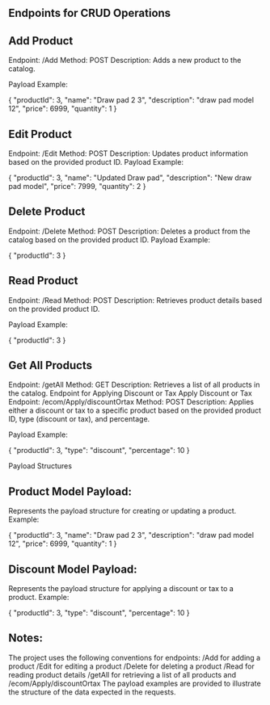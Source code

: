 Endpoints for CRUD Operations
-------------------------------





Add Product
-----------

Endpoint: /Add
Method: POST
Description: Adds a new product to the catalog.


Payload Example:

{
    "productId": 3,
    "name": "Draw pad 2 3",
    "description": "draw pad model 12",
    "price": 6999,
    "quantity": 1
}


Edit Product
-------------

Endpoint: /Edit
Method: POST
Description: Updates product information based on the provided product ID.
Payload Example:

{
    "productId": 3,
    "name": "Updated Draw pad",
    "description": "New draw pad model",
    "price": 7999,
    "quantity": 2
}


Delete Product
---------------

Endpoint: /Delete
Method: POST
Description: Deletes a product from the catalog based on the provided product ID.
Payload Example:

{
    "productId": 3
}


Read Product
--------------

Endpoint: /Read
Method: POST
Description: Retrieves product details based on the provided product ID.


Payload Example:

{
    "productId": 3
}


Get All Products
-------------------

Endpoint: /getAll
Method: GET
Description: Retrieves a list of all products in the catalog.
Endpoint for Applying Discount or Tax
Apply Discount or Tax
Endpoint: /ecom/Apply/discountOrtax
Method: POST
Description: Applies either a discount or tax to a specific product based on the provided product ID, type (discount or tax), and percentage.


Payload Example:

{
    "productId": 3,
    "type": "discount",
    "percentage": 10
}




Payload Structures

Product Model Payload:
---------------------

Represents the payload structure for creating or updating a product.
Example:

{
    "productId": 3,
    "name": "Draw pad 2 3",
    "description": "draw pad model 12",
    "price": 6999,
    "quantity": 1
}


Discount Model Payload:
----------------------
Represents the payload structure for applying a discount or tax to a product.
Example:

{
    "productId": 3,
    "type": "discount",
    "percentage": 10
}


Notes:
-----
The project uses the following conventions for endpoints:
/Add for adding a product
/Edit for editing a product
/Delete for deleting a product
/Read for reading product details
/getAll for retrieving a list of all products and /ecom/Apply/discountOrtax
The payload examples are provided to illustrate the structure of the data expected in the requests.
